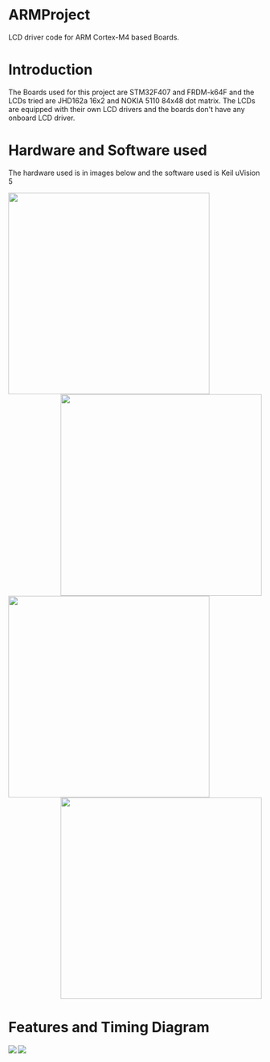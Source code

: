 # ARMProject
LCD driver code for ARM Cortex-M4 based Boards.

# Introduction
The Boards used for this project are STM32F407 and FRDM-k64F and the LCDs tried are JHD162a 16x2 and NOKIA 5110 84x48 dot matrix. The LCDs are equipped with their own LCD drivers and the boards don't have any onboard LCD driver.  

# Hardware and Software used

The hardware used is in images below and the software used is Keil uVision 5  

<img align="left" width="400" height="400" src="https://images-na.ssl-images-amazon.com/images/I/51jy8enJluL._SX425_.jpg">
<img align="right" width="400" height="400" src="https://5.imimg.com/data5/BR/QM/MY-9380557/nokia-5110-lcd-module-500x500.jpg">  

<img align="left" width="400" height="400" src="https://uge-one.com/image/cache/catalog/catalog/0%20UGE%20STM32F4%20DISCOVERY-1-500x375.jpg">
<img align="right" width="400" height="400" src="https://www.nxp.com/assets/images/en/dev-board-image/FRDM-K64F-ANGLE.jpg">  

<br clear="all" />

# Features and Timing Diagram
<img align="left" src="https://github.com/sourabhkumar0308/ARMProject/blob/master/Images/lcd%20features.png">
<img align="left" src="https://github.com/sourabhkumar0308/ARMProject/blob/master/Images/timing%20diagram.jpg">  
